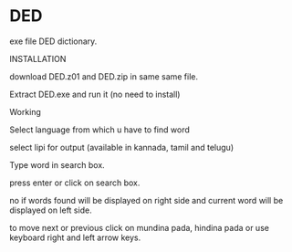 # DED
exe file DED dictionary.


INSTALLATION

download DED.z01 and DED.zip in same same file.

Extract DED.exe and run it (no need to install)


Working

Select language from which u have to find word

select lipi for output (available in kannada, tamil and telugu)

Type word in search box.

press enter or click on search box.

no if words found will be displayed on right side and current word will be displayed on left side.

to move next or previous click on mundina pada, hindina pada or use keyboard right and left arrow keys.

